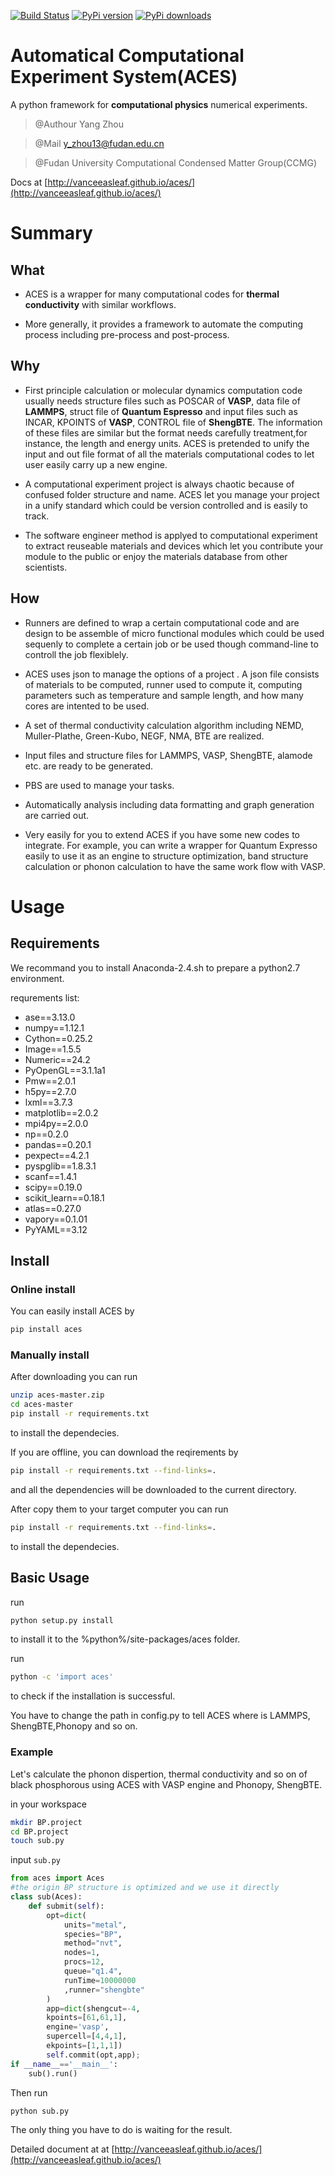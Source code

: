 [![Build Status](https://travis-ci.org/vanceeasleaf/aces.svg?branch=master)](https://travis-ci.org/vanceeasleaf/aces)
[![PyPi version](https://pypip.in/v/$REPO/badge.png)](https://crate.io/packages/$REPO/)
[![PyPi downloads](https://pypip.in/d/$REPO/badge.png)](https://crate.io/packages/$REPO/)

# Automatical Computational Experiment System(ACES)

A python framework for **computational physics** numerical experiments.

> @Authour Yang Zhou

> @Mail  y_zhou13@fudan.edu.cn

> @Fudan University Computational Condensed Matter Group(CCMG)

Docs at [http://vanceeasleaf.github.io/aces/](http://vanceeasleaf.github.io/aces/)

# Summary

## What

- ACES is a wrapper for many computational codes for **thermal conductivity** with similar workflows.

- More generally, it provides a framework to automate the computing process including pre-process and post-process.

## Why

- First principle calculation or molecular dynamics computation code usually needs structure files such as POSCAR of **VASP**,  data file of **LAMMPS**, struct file of **Quantum Espresso** and  input files such as INCAR, KPOINTS of **VASP**, CONTROL file of **ShengBTE**. The information of these files are similar but the format needs carefully treatment,for instance, the length and energy units. ACES is pretended to unify the input and out file format of all the materials computational codes to let user easily carry up a new engine.

- A computational experiment project is always  chaotic because of confused folder structure and name. ACES let you manage your project in a unify standard which could be version controlled and is easily to track.

- The software engineer method is applyed to computational experiment to extract reuseable materials and devices which let you contribute your module to the public or enjoy the materials database from  other scientists.

## How

- Runners are defined to wrap a certain computational code and are design to be assemble of micro functional modules which could be used sequenly to complete a certain job or be used though command-line to controll the job flexiblely.

- ACES uses json to manage the options of a project . A json file consists of  materials to be computed,  runner  used to compute it,  computing parameters such as temperature and sample length, and how many cores are intented to be used.

- A set of thermal conductivity calculation algorithm including NEMD, Muller-Plathe, Green-Kubo, NEGF, NMA, BTE are realized.  

- Input files and structure files for LAMMPS, VASP, ShengBTE, alamode etc. are ready to be generated.

- PBS are used to manage your tasks. 

- Automatically analysis including data formatting and graph generation are carried out.

- Very easily for you to extend ACES if you have some new codes to integrate. For example, you can write a wrapper for Quantum Expresso easily to use it as an engine to structure optimization, band structure calculation or phonon calculation to have the same work flow with VASP.


# Usage

## Requirements

We recommand you to install Anaconda-2.4.sh to prepare a python2.7 environment.

requrements list:

- ase==3.13.0
- numpy==1.12.1
- Cython==0.25.2
- Image==1.5.5
- Numeric==24.2
- PyOpenGL==3.1.1a1
- Pmw==2.0.1
- h5py==2.7.0
- lxml==3.7.3
- matplotlib==2.0.2
- mpi4py==2.0.0
- np==0.2.0
- pandas==0.20.1
- pexpect==4.2.1
- pyspglib==1.8.3.1
- scanf==1.4.1
- scipy==0.19.0
- scikit_learn==0.18.1
- atlas==0.27.0
- vapory==0.1.01
- PyYAML==3.12


## Install 

### Online install

You can easily install ACES by 

``` bash 
pip install aces
```

### Manually install

After downloading you can run 

``` bash
unzip aces-master.zip 
cd aces-master
pip install -r requirements.txt
```
to install the dependecies.


If you are offline, you can download the reqirements by 

``` bash 
pip install -r requirements.txt --find-links=.
```
and all the dependencies will be downloaded to the current directory. 

After copy them to your target computer you can run 
``` bash 
pip install -r requirements.txt --find-links=.
```
to install the dependecies.

## Basic Usage

run 
``` bash
python setup.py install
```
to install it to the %python%/site-packages/aces folder.

run 
``` bash
python -c 'import aces'
``` 
to check if the installation is successful.

You have to change the path in config.py to tell ACES where is LAMMPS, ShengBTE,Phonopy and so on.

### Example 
Let's calculate the phonon dispertion, thermal conductivity and so on of black phosphorous using ACES with VASP engine and Phonopy, ShengBTE. 

in your workspace 

``` bash 
mkdir BP.project 
cd BP.project 
touch sub.py
```

input `sub.py`

``` python
from aces import Aces
#the origin BP structure is optimized and we use it directly
class sub(Aces):
	def submit(self):
		opt=dict(
			units="metal",
			species="BP",
			method="nvt",
			nodes=1,
			procs=12,
			queue="q1.4",
			runTime=10000000
			,runner="shengbte"
		)
		app=dict(shengcut=-4,
		kpoints=[61,61,1],
		engine='vasp',
		supercell=[4,4,1],
		ekpoints=[1,1,1])
		self.commit(opt,app);
if __name__=='__main__':
	sub().run()
```

Then run 
``` bash 
python sub.py
``` 
The only thing you have to do is waiting for the result.

Detailed document at at [http://vanceeasleaf.github.io/aces/](http://vanceeasleaf.github.io/aces/)
